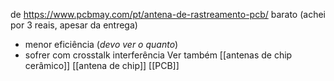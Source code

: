 de https://www.pcbmay.com/pt/antena-de-rastreamento-pcb/
barato (achei por 3 reais, apesar da entrega)

- menor eficiência (*devo ver o quanto*)
- sofrer com crosstalk
	interferência 
Ver também
[[antenas de chip cerâmico]]
[[antena de chip]]
[[PCB]]
